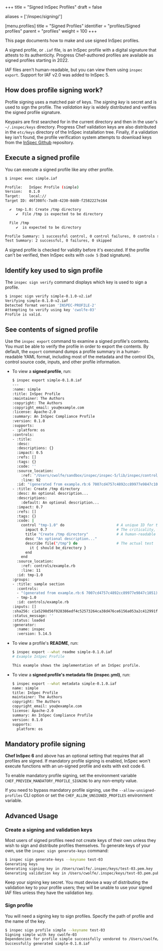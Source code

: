 +++
title = "Signed InSpec Profiles"
draft = false


aliases = ['/inspec/signing/']

[menu.profiles]
    title = "Signed Profiles"
    identifier = "profiles/Signed profiles"
    parent = "profiles"
    weight = 100
+++

This page documents how to make and use signed InSpec profiles.

A signed profile, or `.iaf` file, is an InSpec profile with a digital signature that attests to its authenticity.
Progress Chef-authored profiles are available as signed profiles starting in 2022.

IAF files aren't human-readable, but you can view them using `inspec export`. Support for IAF v2.0 was added to InSpec 5.

## How does profile signing work?

Profile signing uses a matched pair of keys. The _signing key_ is secret and is used to sign the profile. The _validation key_ is widely distributed and verifies the signed profile signature.

Keypairs are first searched for in the current directory and then in the user's `~/.inspec/keys` directory.
Progress Chef validation keys are also distributed in the `etc/keys` directory of the InSpec installation tree.
Finally, if a validation key isn't found, the profile verification system attempts to download keys from the [InSpec Github](https://github.com/inspec/inspec/tree/main/etc/keys) repository.

## Execute a signed profile

You can execute a signed profile like any other profile.

```bash
$ inspec exec simple.iaf

Profile:   InSpec Profile (simple)
Version:   0.1.0
Target:    local://
Target ID: 46f308fc-7ad8-4230-8dd0-f2582227e164

  ✔  tmp-1.0: Create /tmp directory
     ✔  File /tmp is expected to be directory

  File /tmp
     ✔  is expected to be directory

Profile Summary: 1 successful control, 0 control failures, 0 controls skipped
Test Summary: 2 successful, 0 failures, 0 skipped
```

A signed profile is checked for validity before it's executed. If the profile can't be verified, then InSpec exits with `code 5` (bad signature).

## Identify key used to sign profile

The `inspec sign verify` command displays which key is used to sign a profile.

```bash
$ inspec sign verify simple-0.1.0-v2.iaf
Verifying simple-0.1.0-v2.iaf
Detected format version 'INSPEC-PROFILE-2'
Attempting to verify using key 'cwolfe-03'
Profile is valid.
```

## See contents of signed profile

Use the `inspec export` command to examine a signed profile's contents. You must be able to verify the profile in order to export the contents. By default, the `export` command dumps a profile summary in a human-readable YAML format, including most of the metadata and the control IDs, control source code, inputs, and other profile information.

- To view a **signed profile**, run:

  ```bash
  $ inspec export simple-0.1.0.iaf
  ---
  :name: simple
  :title: InSpec Profile
  :maintainer: The Authors
  :copyright: The Authors
  :copyright_email: you@example.com
  :license: Apache-2.0
  :summary: An InSpec Compliance Profile
  :version: 0.1.0
  :supports:
  - :platform: os
  :controls:
  - :title:
    :desc:
    :descriptions: {}
    :impact: 0.5
    :refs: []
    :tags: {}
    :code: ''
    :source_location:
      :ref: "/Users/cwolfe/sandbox/inspec/inspec-5/lib/inspec/control_eval_context.rb"
      :line: 92
    :id: "(generated from example.rb:6 7007cd4757c4892cc89977e9847c1051)"
  - :title: Create /tmp directory
    :desc: An optional description...
    :descriptions:
      :default: An optional description...
    :impact: 0.7
    :refs: []
    :tags: {}
    :code: |
      control "tmp-1.0" do                        # A unique ID for this control
        impact 0.7                                # The criticality, if this control fails.
        title "Create /tmp directory"             # A human-readable title
        desc "An optional description..."
        describe file("/tmp") do                  # The actual test
          it { should be_directory }
        end
      end
    :source_location:
      :ref: controls/example.rb
      :line: 11
    :id: tmp-1.0
  :groups:
  - :title: sample section
    :controls:
    - "(generated from example.rb:6 7007cd4757c4892cc89977e9847c1051)"
    - tmp-1.0
    :id: controls/example.rb
  :inputs: []
  :sha256: c1a5298d56f028386edf4c52573264ca38d476ce6156a053a2c412991fb0b646
  :status_message: ''
  :status: loaded
  :generator:
    :name: inspec
    :version: 5.14.5
  ```

- To view a profile's **README**, run:

  ```bash
  $ inspec export --what readme simple-0.1.0.iaf
  # Example InSpec Profile

  This example shows the implementation of an InSpec profile.

  ```

- To view a **signed profile's metadata file (inspec.yml)**, run:

  ```bash
  $ inspec export --what metadata simple-0.1.0.iaf
  name: simple
  title: InSpec Profile
  maintainer: The Authors
  copyright: The Authors
  copyright_email: you@example.com
  license: Apache-2.0
  summary: An InSpec Compliance Profile
  version: 0.1.0
  supports:
    platform: os
  ```

## Mandatory profile signing

**Chef InSpec 6** and above has an optional setting that requires that all profiles are signed.
If mandatory profile signing is enabled, InSpec won't execute functions with an un-signed profile and exits with exit code 6.

To enable mandatory profile signing, set the environment variable `CHEF_PREVIEW_MANDATORY_PROFILE_SIGNING` to any non-empty value.

If you need to bypass mandatory profile signing, use the `--allow-unsigned-profiles` CLI option or set the `CHEF_ALLOW_UNSIGNED_PROFILES` environment variable.

## Advanced Usage

### Create a signing and validation keys

Most users of signed profiles need not create keys of their own unless they wish to sign and distribute profiles themselves.
To generate keys of your own, use the `inspec sign generate-keys` command:

```bash
$ inspec sign generate-keys --keyname test-03
Generating keys
Generating signing key in /Users/cwolfe/.inspec/keys/test-03.pem.key
Generating validation key in /Users/cwolfe/.inspec/keys/test-03.pem.pub
```

Keep your signing key secret. You must devise a way of distributing the validation key to your profile users; they will be unable to use your signed IAF files unless they have the validation key.

### Sign profile

You will need a signing key to sign profiles. Specify the path of profile and the name of the key.

```bash
$ inspec sign profile simple --keyname test-03
Signing simple with key cwolfe-03
Dependencies for profile simple successfully vendored to /Users/cwolfe/sandbox/inspec/inspec-5/temp/simple/vendor
Successfully generated simple-0.1.0.iaf
```
